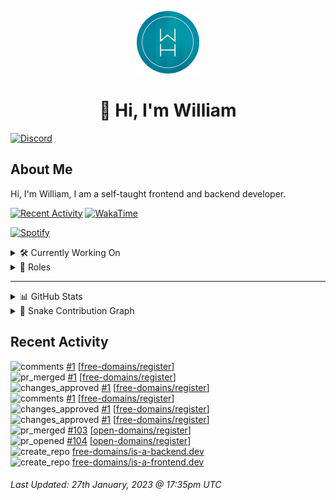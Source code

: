 <p align="center">
  <a href="https://wdh.gg">
    <img src="https://raw.githubusercontent.com/WilliamDavidHarrison/WilliamDavidHarrison/main/assets/logo.png" height="100" width="100">
  </a>
</p>

<h1 align="center">👋 Hi, I'm William</h1>

[![Discord](https://lanyard.cnrad.dev/api/853158265466257448)](https://wdh.gg/discord/account)

## About Me
Hi, I'm William, I am a self-taught frontend and backend developer.

[![Recent Activity](https://img.shields.io/badge/-Recent%20Activity-333333?style=for-the-badge&logo=github)](https://wdh.gg/activity)
[![WakaTime](https://wakatime.com/badge/user/817e29c1-e1ac-4adc-936b-37bfa447c165.svg?style=for-the-badge)](https://wdh.gg/wakatime)

[![Spotify](https://spotify-github-profile.vercel.app/api/view?uid=4kteqc82me1u1vxevzly2azqs&cover_image=true&theme=novatorem&show_offline=false&background_color=121212&bar_color=53b14f&bar_color_cover=false)](https://wdh.gg/spotify)

<details>
  <summary>🛠️ Currently Working On</summary>
  <br>

  [![Easy Script](https://img.shields.io/badge/-Easy%20Script-333333?style=for-the-badge)](https://wdh.gg/easyscript)

</details>

<details>
  <summary>💼 Roles</summary>
  <br>

  [![Future Focus Accounting](https://img.shields.io/badge/Future%20Focus%20Accounting-Developer-222222?style=for-the-badge)](https://wdh.gg/ffa/github)

  [![Open Domains](https://img.shields.io/badge/Open%20Domains-Maintainer-222222?style=for-the-badge)](https://wdh.gg/od)

  [![is-a.dev](https://img.shields.io/badge/is--a.dev-Maintainer-222222?style=for-the-badge)](https://wdh.gg/is-a-dev)

  [![is-a-good.dev](https://img.shields.io/badge/is--a--good.dev-Helper-222222?style=for-the-badge)](https://wdh.gg/is-a-good-dev)

</details>

---

<details>
  <summary>📊 GitHub Stats</summary>
  <br>

  ![GitHub Stats](https://github-readme-stats.vercel.app/api?username=williamdavidharrison&theme=algolia&show_icons=true&border_radius=8&count_private=true&include_all_commits=true)

  ![Top Languages](https://github-readme-stats.vercel.app/api/top-langs/?username=williamdavidharrison&theme=algolia&layout=compact&border_radius=8)

  ![GitHub Streak](https://streak-stats.demolab.com/?user=WilliamDavidHarrison&theme=dark)

</details>

<details>
  <summary>🐍 Snake Contribution Graph</summary>
  <br>

  ![Snake](https://github.com/WilliamDavidHarrison/WilliamDavidHarrison/blob/output/github-contribution-grid-snake.svg)

</details>

## Recent Activity

<!--RECENT_ACTIVITY:start-->
![comments](https://cdn.jsdelivr.net/gh/Readme-Workflows/Readme-Icons@main/icons/octicons/Comment.svg) [#1](https://github.com/free-domains/register/pull/1#issuecomment-1406406761) [[free-domains/register](https://github.com/free-domains/register)]<br>
![pr_merged](https://cdn.jsdelivr.net/gh/Readme-Workflows/Readme-Icons@main/icons/octicons/PullRequestMerged.svg) [#1](https://github.com/free-domains/register/pull/1) [[free-domains/register](https://github.com/free-domains/register)]<br>
![changes_approved](https://cdn.jsdelivr.net/gh/Readme-Workflows/Readme-Icons@main/icons/octicons/ApprovedChanges.svg) [#1](https://github.com/free-domains/register/pull/1#pullrequestreview-1272569188) [[free-domains/register](https://github.com/free-domains/register)]<br>
![comments](https://cdn.jsdelivr.net/gh/Readme-Workflows/Readme-Icons@main/icons/octicons/Comment.svg) [#1](https://github.com/free-domains/register/pull/1#issuecomment-1406401960) [[free-domains/register](https://github.com/free-domains/register)]<br>
![changes_approved](https://cdn.jsdelivr.net/gh/Readme-Workflows/Readme-Icons@main/icons/octicons/ApprovedChanges.svg) [#1](https://github.com/free-domains/register/pull/1#pullrequestreview-1272566565) [[free-domains/register](https://github.com/free-domains/register)]<br>
![changes_approved](https://cdn.jsdelivr.net/gh/Readme-Workflows/Readme-Icons@main/icons/octicons/ApprovedChanges.svg) [#1](https://github.com/free-domains/register/pull/1#pullrequestreview-1272565797) [[free-domains/register](https://github.com/free-domains/register)]<br>
![pr_merged](https://cdn.jsdelivr.net/gh/Readme-Workflows/Readme-Icons@main/icons/octicons/PullRequestMerged.svg) [#103](https://github.com/open-domains/register/pull/103) [[open-domains/register](https://github.com/open-domains/register)]<br>
![pr_opened](https://cdn.jsdelivr.net/gh/Readme-Workflows/Readme-Icons@main/icons/octicons/PullRequestOpened.svg) [#104](https://github.com/open-domains/register/pull/104) [[open-domains/register](https://github.com/open-domains/register)]<br>
![create_repo](https://cdn.jsdelivr.net/gh/Readme-Workflows/Readme-Icons@main/icons/octicons/Repository.svg) [free-domains/is-a-backend.dev](https://github.com/free-domains/is-a-backend.dev)<br>
![create_repo](https://cdn.jsdelivr.net/gh/Readme-Workflows/Readme-Icons@main/icons/octicons/Repository.svg) [free-domains/is-a-frontend.dev](https://github.com/free-domains/is-a-frontend.dev)<br>
<!--RECENT_ACTIVITY:end-->

<!--RECENT_ACTIVITY:last_update-->
###### Last Updated: 27th January, 2023 @ 17:35pm UTC
<!--RECENT_ACTIVITY:last_update_end-->
